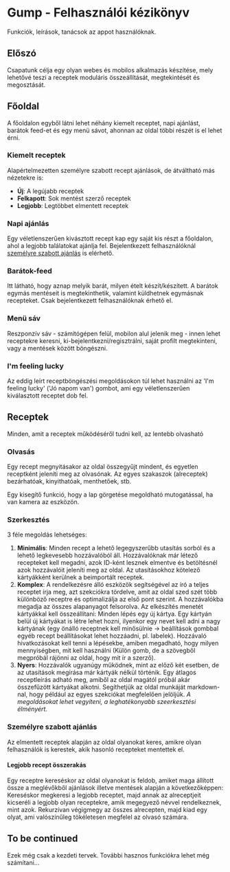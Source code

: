 # Gump - Felhasználói kézikönyv
Funkciók, leírások, tanácsok az appot használóknak.

## Előszó
Csapatunk célja egy olyan webes és mobilos alkalmazás készítése, mely lehetővé teszi a receptek moduláris összeállítását, megtekintését és megosztását.

## Főoldal
A főoldalon egyből látni lehet néhány kiemelt receptet, napi ajánlást, barátok feed-et és egy menü sávot, ahonnan az oldal többi részét is el lehet érni.

### Kiemelt receptek
Alapértelmezetten személyre szabott recept ajánlások, de átváltható más nézetekre is:
- **Új**: A legújabb receptek
- **Felkapott**: Sok mentést szerző receptek
- **Legjobb**: Legtöbbet elmentett receptek

### Napi ajánlás
Egy véletlenszerűen kivásztott recept kap egy saját kis részt a főoldalon, ahol a legjobb találatokat ajánlja fel. Bejelentkezett felhasználóknál [személyre szabott ajánlás](#személyre-szabott-ajánlás) is elérhető.

### Barátok-feed
Itt látható, hogy aznap melyik barát, milyen ételt készít/készített. A barátok egymás mentéseit is megtekinthetik, valamint küldhetnek egymásnak recepteket. Csak bejelentkezett felhasználóknak érhető el.

### Menü sáv
Reszponzív sáv - számítógépen felül, mobilon alul jelenik meg - innen lehet receptekre keresni, ki-bejelentkezni/regisztrálni, saját profilt megtekinteni, vagy a mentések között böngészni.

### I'm feeling lucky
Az eddig leírt receptböngészési megoldásokon túl lehet használni az 'I'm feeling lucky' ('Jó napom van') gombot, ami egy véletlenszerűen kiválasztott receptet dob fel.

## Receptek
Minden, amit a receptek működéséről tudni kell, az lentebb olvasható

### Olvasás
Egy recept megnyitásakor az oldal összegyűjt mindent, és egyetlen receptként jeleníti meg az olvasónak. Az egyes szakaszok (alreceptek) bezárhatóak, kinyithatóak, menthetőek, stb.

Egy kisegítő funkció, hogy a lap görgetése megoldható mutogatással, ha van kamera az eszközön.

### Szerkesztés
3 féle megoldás lehetséges:
1. **Minimális**: Minden recept a lehető legegyszerűbb utasítás sorból és a lehető legkevesebb hozzávalóból áll. Hozzávalóknak már létező recepteket kell megadni, azok ID-ként lesznek elmentve és betöltésnél azok hozzávalóit jeleníti meg az oldal. Az utasításokhoz kötelező kártyákként kerülnek a beimportált receptek.
2. **Komplex**: A rendelkezésre álló eszközök segítségével az író a teljes receptet írja meg, azt szekciókra tördelve, amit az oldal szed szét több különböző receptre és optimalizálja az első pont szerint. A hozzávalókba megadja az összes alapanyagot felsorolva. Az elkészítés menetét kártyákkal kell összeállítani: Minden lépés egy új kártya. Egy kártyán belül új kártyákat is létre lehet hozni, ilyenkor egy nevet kell adni a nagy kártyának (egy önálló receptnek kell minősülnie → beállítások gombbal egyéb recept beállításokat lehet hozzáadni, pl. labelek). Hozzávaló hivatkozásokat kell tenni a lépésekbe, amiben megadható, hogy milyen mennyiségben, mit kell használni (Külön gomb, de a szövegből megpróbál rájönni az oldal, hogy mit ír a szerző).
3. **Nyers**: Hozzávalók ugyanúgy működnek, mint az előző két esetben, de az utasítások megírása már kártyák nélkül történik. Egy átlagos receptleírás adható meg, amiből az oldal magától próbál akár összefűzött kártyákat alkotni. Segíthetjük az oldal munkáját markdown-nal, hogy például az egyes szekciókat megfelelően jelöljük.
*A megoldásokat lehet vegyíteni, a leghatékonyabb szeerkesztési élményért.*

### Személyre szabott ajánlás
Az elmentett receptek alapján az oldal olyanokat keres, amikre olyan felhasználók is kerestek, akik hasonló recepteket mentettek el.

#### Legjobb recept összerakás
Egy receptre kereséskor az oldal olyanokat is feldob, amiket maga állított össze a meglévőkből ajánlások illetve mentések alapján a következőképpen: Kereséskor megkeresi a legjobb receptet, majd annak az alreceptjeit kicseréli a legjobb olyan receptekre, amik megegyező névvel rendelkeznek, mint azok. Rekurzívan végigmegy az összes alrecepten, majd kiad egy olyat, ami valószínűleg tökéletesen megfelel az olvasó számára.

## To be continued
Ezek még csak a kezdeti tervek. További hasznos funkciókra lehet még számítani...
